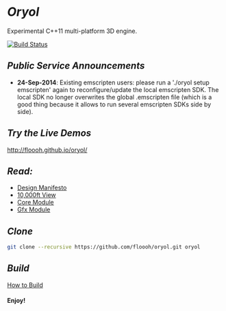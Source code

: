 # _Oryol_ #

Experimental C++11 multi-platform 3D engine.

[![Build Status](https://travis-ci.org/floooh/oryol.svg?branch=master)](https://travis-ci.org/floooh/oryol)

## _Public Service Announcements_ ##

- **24-Sep-2014**: Existing emscripten users: please run a './oryol setup emscripten' again to reconfigure/update the local emscripten SDK. The local SDK no longer overwrites the global .emscripten file (which is a good thing because it allows to run several emscripten SDKs side by side).

## _Try the Live Demos_ ##

http://floooh.github.io/oryol/

## _Read:_ ##

* [Design Manifesto](doc/DESIGN-MANIFESTO.md)
* [10,000ft View](doc/OVERVIEW.md)
* [Core Module](code/Modules/Core/README.md)
* [Gfx Module](code/Modules/Gfx/README.md)

## _Clone_ ##

```bash
git clone --recursive https://github.com/floooh/oryol.git oryol
```

## _Build_ ##

[How to Build](doc/BUILD.md)

#### Enjoy! ####


